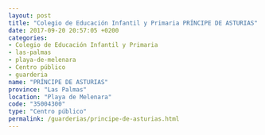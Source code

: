 ```yaml
---
layout: post
title: "Colegio de Educación Infantil y Primaria PRÍNCIPE DE ASTURIAS"
date: 2017-09-20 20:57:05 +0200
categories:
- Colegio de Educación Infantil y Primaria
- las-palmas
- playa-de-melenara
- Centro público
- guarderia
name: "PRÍNCIPE DE ASTURIAS"
province: "Las Palmas"
location: "Playa de Melenara"
code: "35004300"
type: "Centro público"
permalink: /guarderias/principe-de-asturias.html
---
```

